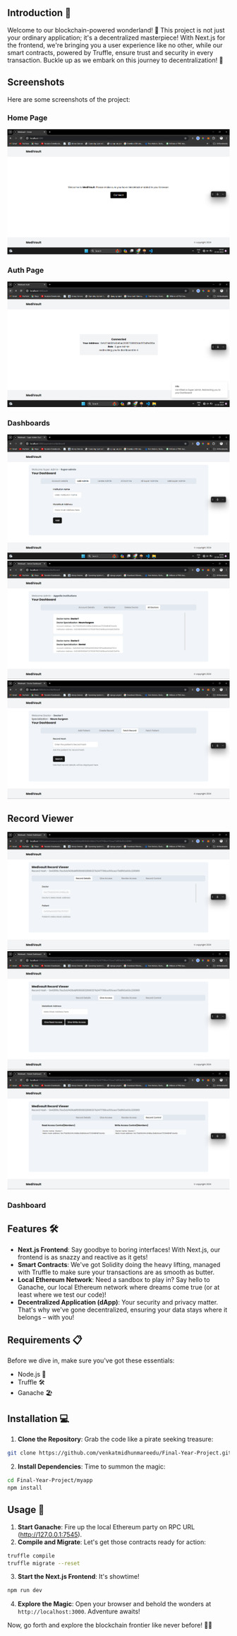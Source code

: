 ## Introduction 🌟

Welcome to our blockchain-powered wonderland! 🎉 This project is not just your ordinary application; it's a decentralized masterpiece! With Next.js for the frontend, we're bringing you a user experience like no other, while our smart contracts, powered by Truffle, ensure trust and security in every transaction. Buckle up as we embark on this journey to decentralization! 🚀

## Screenshots

Here are some screenshots of the project:
### Home Page
![Screenshot 1](screenshots/Screenshot%202024-04-15%20095822.png)

### Auth Page
![Screenshot 1](screenshots/Screenshot%202024-04-15%20100004.png)

### Dashboards 
![Screenshot 1](screenshots/Screenshot%202024-04-15%20100016.png)
![Screenshot 1](screenshots/Screenshot%202024-04-15%20100112.png)
![Screenshot 1](screenshots/Screenshot%202024-04-15%20100216.png)

## Record Viewer 
![Screenshot 1](screenshots/Screenshot%202024-04-15%20100314.png)
![Screenshot 1](screenshots/Screenshot%202024-04-15%20100322.png)
![Screenshot 1](screenshots/Screenshot%202024-04-15%20100331.png)



### Dashboard

## Features 🛠️

- **Next.js Frontend**: Say goodbye to boring interfaces! With Next.js, our frontend is as snazzy and reactive as it gets!
- **Smart Contracts**: We've got Solidity doing the heavy lifting, managed with Truffle to make sure your transactions are as smooth as butter.
- **Local Ethereum Network**: Need a sandbox to play in? Say hello to Ganache, our local Ethereum network where dreams come true (or at least where we test our code)!
- **Decentralized Application (dApp)**: Your security and privacy matter. That's why we've gone decentralized, ensuring your data stays where it belongs – with you!

## Requirements 📋

Before we dive in, make sure you've got these essentials:

- Node.js 🚀
- Truffle 🛠️
- Ganache 🏖️

## Installation 💻

1. **Clone the Repository**: Grab the code like a pirate seeking treasure:

```bash
git clone https://github.com/venkatmidhunmareedu/Final-Year-Project.git
```

2. **Install Dependencies**: Time to summon the magic:

```bash
cd Final-Year-Project/myapp
npm install
```

## Usage 🚀

1. **Start Ganache**: Fire up the local Ethereum party on RPC URL (http://127.0.0.1:7545).
2. **Compile and Migrate**: Let's get those contracts ready for action:

```bash
truffle compile
truffle migrate --reset 
```

3. **Start the Next.js Frontend**: It's showtime!

```bash
npm run dev
```

4. **Explore the Magic**: Open your browser and behold the wonders at `http://localhost:3000`. Adventure awaits!

Now, go forth and explore the blockchain frontier like never before! 🌌✨
